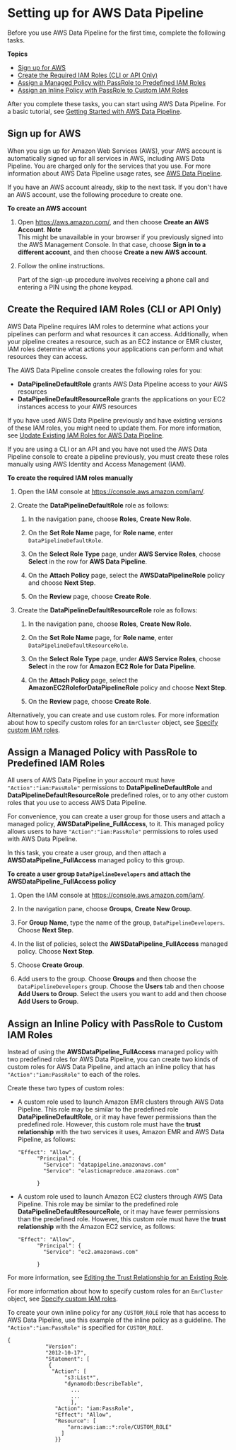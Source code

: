 # Setting up for AWS Data Pipeline<a name="dp-get-setup"></a>

Before you use AWS Data Pipeline for the first time, complete the following tasks\.

**Topics**
+ [Sign up for AWS](#dp-sign-up)
+ [Create the Required IAM Roles \(CLI or API Only\)](#dp-iam-roles-new)
+ [Assign a Managed Policy with PassRole to Predefined IAM Roles](#dp-iam-create-user-groups)
+ [Assign an Inline Policy with PassRole to Custom IAM Roles](#dp-iam-inline-policy-passRole)

After you complete these tasks, you can start using AWS Data Pipeline\. For a basic tutorial, see [Getting Started with AWS Data Pipeline](dp-getting-started.md)\.

## Sign up for AWS<a name="dp-sign-up"></a>

When you sign up for Amazon Web Services \(AWS\), your AWS account is automatically signed up for all services in AWS, including AWS Data Pipeline\. You are charged only for the services that you use\. For more information about AWS Data Pipeline usage rates, see [AWS Data Pipeline](http://aws.amazon.com/datapipeline/)\.

If you have an AWS account already, skip to the next task\. If you don't have an AWS account, use the following procedure to create one\.

**To create an AWS account**

1. Open [https://aws\.amazon\.com/](https://aws.amazon.com/), and then choose **Create an AWS Account**\.
**Note**  
This might be unavailable in your browser if you previously signed into the AWS Management Console\. In that case, choose **Sign in to a different account**, and then choose **Create a new AWS account**\.

1. Follow the online instructions\.

   Part of the sign\-up procedure involves receiving a phone call and entering a PIN using the phone keypad\.

## Create the Required IAM Roles \(CLI or API Only\)<a name="dp-iam-roles-new"></a>

AWS Data Pipeline requires IAM roles to determine what actions your pipelines can perform and what resources it can access\. Additionally, when your pipeline creates a resource, such as an EC2 instance or EMR cluster, IAM roles determine what actions your applications can perform and what resources they can access\.

The AWS Data Pipeline console creates the following roles for you:
+ **DataPipelineDefaultRole** grants AWS Data Pipeline access to your AWS resources
+ **DataPipelineDefaultResourceRole** grants the applications on your EC2 instances access to your AWS resources

If you have used AWS Data Pipeline previously and have existing versions of these IAM roles, you might need to update them\. For more information, see [Update Existing IAM Roles for AWS Data Pipeline](dp-iam-roles.md#dp-iam-existing-accounts)\.

If you are using a CLI or an API and you have not used the AWS Data Pipeline console to create a pipeline previously, you must create these roles manually using AWS Identity and Access Management \(IAM\)\.

**To create the required IAM roles manually**

1. Open the IAM console at [https://console\.aws\.amazon\.com/iam/](https://console.aws.amazon.com/iam/)\.

1. Create the **DataPipelineDefaultRole** role as follows:

   1. In the navigation pane, choose **Roles**, **Create New Role**\.

   1. On the **Set Role Name** page, for **Role name**, enter `DataPipelineDefaultRole`\.

   1. On the **Select Role Type** page, under **AWS Service Roles**, choose **Select** in the row for **AWS Data Pipeline**\.

   1. On the **Attach Policy** page, select the **AWSDataPipelineRole** policy and choose **Next Step**\.

   1. On the **Review** page, choose **Create Role**\.

1. Create the **DataPipelineDefaultResourceRole** role as follows:

   1. In the navigation pane, choose **Roles**, **Create New Role**\.

   1. On the **Set Role Name** page, for **Role name**, enter `DataPipelineDefaultResourceRole`\.

   1. On the **Select Role Type** page, under **AWS Service Roles**, choose **Select** in the row for **Amazon EC2 Role for Data Pipeline**\.

   1. On the **Attach Policy** page, select the **AmazonEC2RoleforDataPipelineRole** policy and choose **Next Step**\.

   1. On the **Review** page, choose **Create Role**\.

Alternatively, you can create and use custom roles\. For more information about how to specify custom roles for an `EmrCluster` object, see [Specify custom IAM roles](dp-object-emrcluster.md#example4)\.

## Assign a Managed Policy with PassRole to Predefined IAM Roles<a name="dp-iam-create-user-groups"></a>

All users of AWS Data Pipeline in your account must have `"Action":"iam:PassRole"` permissions to **DataPipelineDefaultRole** and **DataPipelineDefaultResourceRole** predefined roles, or to any other custom roles that you use to access AWS Data Pipeline\. 

For convenience, you can create a user group for those users and attach a managed policy, **AWSDataPipeline\_FullAccess**, to it\. This managed policy allows users to have `"Action":"iam:PassRole"` permissions to roles used with AWS Data Pipeline\.

In this task, you create a user group, and then attach a **AWSDataPipeline\_FullAccess** managed policy to this group\. 

**To create a user group `DataPipelineDevelopers` and attach the **AWSDataPipeline\_FullAccess** policy**

1. Open the IAM console at [https://console\.aws\.amazon\.com/iam/](https://console.aws.amazon.com/iam/)\.

1. In the navigation pane, choose **Groups**, **Create New Group**\.

1. For **Group Name**, type the name of the group, `DataPipelineDevelopers`\. Choose **Next Step**\.

1. In the list of policies, select the **AWSDataPipeline\_FullAccess** managed policy\. Choose **Next Step**\.

1. Choose **Create Group**\.

1. Add users to the group\. Choose **Groups** and then choose the `DataPipelineDevelopers` group\. Choose the **Users** tab and then choose **Add Users to Group**\. Select the users you want to add and then choose **Add Users to Group**\.

## Assign an Inline Policy with PassRole to Custom IAM Roles<a name="dp-iam-inline-policy-passRole"></a>

Instead of using the **AWSDataPipeline\_FullAccess** managed policy with two predefined roles for AWS Data Pipeline, you can create two kinds of custom roles for AWS Data Pipeline, and attach an inline policy that has `"Action":"iam:PassRole"` to each of the roles\. 

Create these two types of custom roles: 
+ A custom role used to launch Amazon EMR clusters through AWS Data Pipeline\. This role may be similar to the predefined role **DataPipelineDefaultRole**, or it may have fewer permissions than the predefined role\. However, this custom role must have the **trust relationship** with the two services it uses, Amazon EMR and AWS Data Pipeline, as follows: 

  ```
  "Effect": "Allow",
        "Principal": {
          "Service": "datapipeline.amazonaws.com"
          "Service": "elasticmapreduce.amazonaws.com"
   
        }
  ```
+ A custom role used to launch Amazon EC2 clusters through AWS Data Pipeline\. This role may be similar to the predefined role **DataPipelineDefaultResourceRole**, or it may have fewer permissions than the predefined role\. However, this custom role must have the **trust relationship** with the Amazon EC2 service, as follows:

  ```
  "Effect": "Allow",
        "Principal": {
          "Service": "ec2.amazonaws.com"
   
        }
  ```

For more information, see [Editing the Trust Relationship for an Existing Role](http://docs.aws.amazon.com/directoryservice/latest/admin-guide/edit_trust.html)\.

For more information about how to specify custom roles for an `EmrCluster` object, see [Specify custom IAM roles](dp-object-emrcluster.md#example4)\.

To create your own inline policy for any `CUSTOM_ROLE` role that has access to AWS Data Pipeline, use this example of the inline policy as a guideline\. The `"Action":"iam:PassRole"` is specified for `CUSTOM_ROLE`\.

```
{ 
            "Version": 
            "2012-10-17", 
            "Statement": [ 
             { 
              "Action": [ 
                  "s3:List*", 
                  "dynamodb:DescribeTable",
                    ... 
                    ... 
                    ], 
               "Action": "iam:PassRole", 
               "Effect": "Allow", 
               "Resource": [ 
                   "arn:aws:iam::*:role/CUSTOM_ROLE"
                 ] 
               }}
```